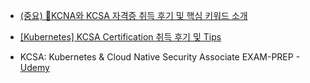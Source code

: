 - [(중요) 🔭KCNA와 KCSA 자격증 취득 후기 및 핵심 키워드 소개](https://maily.so/newslettertodevops/posts/g0zm8n1koql)
- [\[Kubernetes\] KCSA Certification 취득 후기 및 Tips](https://kingofbackend.tistory.com/294)

- KCSA: Kubernetes & Cloud Native Security Associate EXAM-PREP - [Udemy](https://www.udemy.com/course/kcsa-kubernetes-cloud-native-security-associate-exam-prep/?couponCode=KEEPLEARNING)
